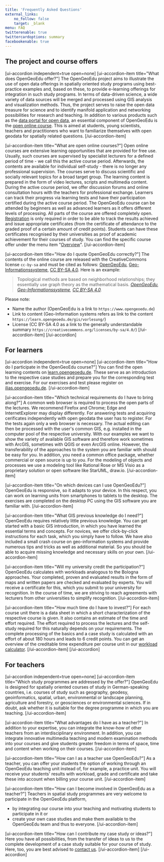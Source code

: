 ```yaml
---
title: 'Frequently Asked Questions'
external_links:
    no_follow: false
    target: _blank
menu: FAQ
twitterenable: true
twittercardoptions: summary
facebookenable: true
---
```


## The project and course offers

[ui-accordion independent=true open=none]
[ui-accordion-item title="What does OpenGeoEdu offer?"]
The OpenGeoEdu project aims to illustrate the use of open data offerings in spatially oriented study programs using best-practice examples and, based on these, to provide e-learning offerings for integration in such study programs. In terms of data-driven science, a wide variety of data sources will be merged and processed using GIS analysis and visualization methods. Thus, the project serves to raise the open data treasure for science and to identify manifold application and networking possibilities for research and teaching. In addition to various products such as the [data portal for open data](https://portal.opengeoedu.de/), an essential component of OpenGeoEdu is the [open online course](https://www.opengeoedu.de/learn/). This is aimed at students, young scientists, teachers and practitioners who want to familiarize themselves with open geodata for spatially related questions.
[/ui-accordion-item]

[ui-accordion-item title="What are open online courses?"]
Open online courses are extensive learning opportunities that are provided for free use. Usually, such courses are supervised by specialist lecturers for a defined period of time - we call this the active course period. Afterwards, the contents are available for individual self-study - there is no longer any professional supervision. The courses serve to discuss scientific and socially relevant topics for a broad target group. The learning content is prepared in the form of video lectures, scripts and multimedia content. During the active course period, we offer discussion forums and online consultation hours with the teachers for professional exchange. Learners can track their progress via learning tests and have their participation certified during the active course period.
The OpenGeoEdu course can be attended by beginners as well as advanced learners as it offers different levels of processing. All parts of the course are offered completely open. [Registration](https://ilias.opengeoedu.de/ilias/ilias.php?lang=de&client_id=opengeoedu&cmdClass=ilaccountregistrationgui&cmdNode=ta%3Ay&baseClass=ilStartUpGUI) is only required in order to be able to track the results achieved and issue appropriate certificates (from the certificate of attendance to the graded proof of a certain amount of credit points). Students can have these certificates recognised by their universities as proof of academic achievement for their courses of study.
You can find the specific course offer under the menu item "[Overview](https://learn.opengeoedu.de/uebersicht/kursuebersicht)".
[/ui-accordion-item]

[ui-accordion-item title="How do I quote OpenGeoEdu correctly?"]
The contents of the online course are released with the CreativeCommons license <code>cc-by-sa</code> and must be cited as follows: <a href="https://www.opengeoedu.de">OpenGeoEdu</a>, <a href="https://learn.opengeoedu.de/gis/vorlesung/informationsverarbeitung/a_raumbezogene_datenanalyse">Geo-Informationssysteme</a>, <a href="https://creativecommons.org/licenses/by-sa/4.0/deed.de">CC BY-SA 4.0</a>.
Here is an example:

>Topological methods are based on neighborhood relationships; they essentially use graph theory as the mathematical basis. <cite><a href="https://www.opengeoedu.de">OpenGeoEdu</a>, <a href="https://learn.opengeoedu.de/gis/vorlesung/informationsverarbeitung/a_raumbezogene_datenanalyse">Geo-Informationssysteme</a>, <a href="https://creativecommons.org/licenses/by-sa/4.0/deed.de">CC BY-SA 4.0</a>.</cite>

Please note:
* Name the author (OpenGeoEdu is a link to `https://www.opengeoedu.de`)
* Link to content (Geo-Information systems refers as link to the content `https://learn.opengeoedu.de/gis/vorlesung/`)
* License (CC BY-SA 4.0 as a link to the generally understandable summary `https://creativecommons.org/licenses/by-sa/4.0/`) 
[/ui-accordion-item]
[/ui-accordion]

## For learners

[ui-accordion independent=true open=none]
[ui-accordion-item title="How do I participate in the OpenGeoEdu course?"]
You can find the open learning contents on [learn.opengeoedu.de](https://learn.opengeoedu.de/). These serve as an introduction to the respective case studies and prepare you for the corresponding test and exercise. For our exercises and test please register on [ilias.opengeoedu.de](https://ilias.opengeoedu.de/).
[/ui-accordion-item]

[ui-accordion-item title="Which technical requirements do I have to bring along?"]
A common web browser is required to process the open parts of the lectures. We recommend Firefox and Chrome; Edge and InternetExplorer may display differently.
For answering tests and acquiring cerificates independently with open geodata the user has to register. For the tests again only a web browser is necessary.
The actual editing can then be processed with the user's common GIS, e.g. installed in the computer pool of the respective university. With our examples we want to show the variety of available GIS software and therefore work sometimes with ArcGIS, sometimes with QGIS or even ArcGIS online. However, the transferability of the approaches to the system you are familiar with should be easy for you.
In addition, you need a common office package, whether commercial or open source is up to you.
For the modeling of objects and processes we use a modeling tool like Rational Rose or MS Visio as a proprietary solution or open software like StarUML, draw.io.
[/ui-accordion-item]

[ui-accordion-item title="On which devices can I use OpenGeoEdu?"]
OpenGeoEdu is responsive, so it adapts to your device. In this respect, you can work on learning units from smartphones to tablets to the desktop. The exercises are completed on the desktop PC using the GIS software you are familiar with.
[/ui-accordion-item]

[ui-accordion-item title="What GIS previous knowledge do I need?"]
OpenGeoEdu requires relatively little previous knowledge. You can get started with a basic GIS introduction, in which you have learned the essential terms and concepts. For novices, we offer click-by-click instructions for each task, which you simply have to follow.
We have also included a small crash course on geo-information systems and provide numerous tips and tricks as well as additional material. So you should be able to acquire missing knowledge and necessary skills on your own.
[/ui-accordion-item]

[ui-accordion-item title="Will my university credit the participation?"]
OpenGeoEdu calculates with workloads analogous to the Bologna approaches. Your completed, proven and evaluated results in the form of maps and written papers are checked and evaluated by experts. You will receive a certificate for this, which you submit to your university for recognition.
In the course of time, we are striving to reach agreements with lecturers from other universities to simplify recognition.
[/ui-accordion-item]

[ui-accordion-item title="How much time do I have to invest?"]
For each course unit there is a data sheet in which a short characterization of the respective course is given. It also contains an estimate of the time and effort required.
The effort required to process the lectures and the self-study required for this naturally depends on your requirements.
The complete processing of the basics and a case study is calculated with an effort of about 180 hours and leads to 6 credit points.
You can get an overview of the creditable time expenditure per course unit in our [workload calculator](http://test.opengeoedu.de/workload.aspx).
[/ui-accordion-item]
[/ui-accordion]

## For teachers

[ui-accordion independent=true open=none]
[ui-accordion-item title="Which study programmes are addressed by the offer?"]
OpenGeoEdu is designed for spatially oriented courses of study in German-speaking countries, i.e. courses of study such as geography, geodesy, geoinformatics, spatial, urban, environmental or landscape planning, agriculture and forestry, or geosciences or environmental sciences. If in doubt, ask whether it is suitable for the degree programme in which you are teaching.
[/ui-accordion-item]

[ui-accordion-item title="What advantages do I have as a teacher?"]
In addition to your expertise, you can integrate the know-how of other teachers from an interdisciplinary environment. In addition, you can integrate innovative multimedia teaching and modern examination methods into your courses and give students greater freedom in terms of space, time and content when working on their courses.
[/ui-accordion-item]

[ui-accordion-item title="How can I as a teacher use OpenGeoEdu?"]
As a teacher, you can offer your students the option of working through an OpenGeoEdu teaching unit instead of, for example, a practice unit. You will receive your students' results with workload, grade and certificate and take these into account when billing your course unit.
[/ui-accordion-item]

[ui-accordion-item title="How can I become involved in OpenGeoEdu as a teacher?"]
Teachers in spatial study programmes are very welcome to participate in the OpenGeoEdu platform,
* by integrating our course into your teaching and motivating students to participate in it or
* create your own case studies and make them available to the OpenGeoEdu team and thus to everyone.
[/ui-accordion-item]

[ui-accordion-item title="How can I contribute my case study or ideas?"]
Here you have all possibilities, from the transfer of ideas to us to the complete development of a case study suitable for your course of study. Here, too, you are best advised to [contact us](https://www.opengeoedu.de/kontakt).
[/ui-accordion-item]
[/ui-accordion]

<!--json-ld faq markup -->

<script type="application/ld+json">
{
  "@context": "https://schema.org",
  "@type": "FAQPage",
  "mainEntity": [
    {
      "@type": "Question",
      "name": "What does OpenGeoEdu offer?",
      "acceptedAnswer": {
        "@type": "Answer",
        "text": "The OpenGeoEdu project aims to illustrate the use of open data offerings in spatially oriented study programs using best-practice examples and, based on these, to provide e-learning offerings for integration in such study programs. In terms of data-driven science, a wide variety of data sources will be merged and processed using GIS analysis and visualization methods. Thus, the project serves to raise the open data treasure for science and to identify manifold application and networking possibilities for research and teaching. In addition to various products such as the <a href=\"https://portal.opengeoedu.de/\" target=\"_blank\" rel=\"noopener noreferrer\">data portal for open data</a>, an essential component of OpenGeoEdu is the <a href=\"https://www.opengeoedu.de/learn/\" target=\"_blank\" rel=\"noopener noreferrer\">open online course</a>. This is aimed at students, young scientists, teachers and practitioners who want to familiarize themselves with open geodata for spatially related questions."
      }
    },
    {
      "@type": "Question",
      "name": "What are open online courses?",
      "acceptedAnswer": {
        "@type": "Answer",
        "text": "Open online courses are extensive learning opportunities that are provided for free use. Usually, such courses are supervised by specialist lecturers for a defined period of time - we call this the active course period. Afterwards, the contents are available for individual self-study - there is no longer any professional supervision. The courses serve to discuss scientific and socially relevant topics for a broad target group. The learning content is prepared in the form of video lectures, scripts and multimedia content. During the active course period, we offer discussion forums and online consultation hours with the teachers for professional exchange. Learners can track their progress via learning tests and have their participation certified during the active course period. The OpenGeoEdu course can be attended by beginners as well as advanced learners as it offers different levels of processing. All parts of the course are offered completely open. <a href=\"https://ilias.opengeoedu.de/ilias/ilias.php?lang=de&amp;client_id=opengeoedu&amp;cmdClass=ilaccountregistrationgui&amp;cmdNode=ta%3Ay&amp;baseClass=ilStartUpGUI\" target=\"_blank\" rel=\"noopener noreferrer\">Registration</a> is only required in order to be able to track the results achieved and issue appropriate certificates (from the certificate of attendance to the graded proof of a certain amount of credit points). Students can have these certificates recognised by their universities as proof of academic achievement for their courses of study. You can find the specific course offer under the menu item \"<a href=\"https://learn.opengeoedu.de/uebersicht/kursuebersicht\">Overview</a>\"."
      }
    },
    {
      "@type": "Question",
      "name": "How do I quote OpenGeoEdu correctly?",
      "acceptedAnswer": {
        "@type": "Answer",
        "text": "The contents of the online course are released with the CreativeCommons license <code>cc-by-sa</code> and must be cited as follows: <a href=\"https://www.opengeoedu.de\" target=\"_blank\" rel=\"noopener noreferrer\">OpenGeoEdu</a>, <a href=\"https://learn.opengeoedu.de/gis/vorlesung/informationsverarbeitung/a_raumbezogene_datenanalyse\">Geo-Information systems</a>, <a href=\"https://creativecommons.org/licenses/by-sa/4.0/deed.de\" target=\"_blank\" rel=\"noopener noreferrer\">CC BY-SA 4.0</a>. Here is an example<blockquote><p>Topological methods are based on neighborhood relationships; they essentially use graph theory as the mathematical basis. <cite><a href=\"https://www.opengeoedu.de\" target=\"_blank\" rel=\"noopener noreferrer\">OpenGeoEdu</a>, <a href=\"https://learn.opengeoedu.de/gis/vorlesung/informationsverarbeitung/a_raumbezogene_datenanalyse\">Geo-Information systems</a>, <a href=\"https://creativecommons.org/licenses/by-sa/4.0/deed.de\" target=\"_blank\" rel=\"noopener noreferrer\">CC BY-SA 4.0</a>.</cite></p></blockquote><p>Please note:</p><ul><li>Name the author (OpenGeoEdu is a link to <code>https://www.opengeoedu.de</code>)</li><li>Link to page with cited content (Geo-Information systems refers as link to the content <code>https://learn.opengeoedu.de/gis/vorlesung</code>)</li><li>License (CC BY-SA 4.0 as a link to the generally understandable summary <code>https://creativecommons.org/licenses/by-sa/4.0/</code>) </li></ul></article>"
      }
    },
    {
      "@type": "Question",
      "name": "How do I participate in the OpenGeoEdu course?",
      "acceptedAnswer": {
        "@type": "Answer",
        "text": "<p>You can find the open learning contents on <a href=\"https://learn.opengeoedu.de/\">learn.opengeoedu.de</a>. These serve as an introduction to the respective case studies and prepare you for the corresponding test and exercise. For our exercises and test please register on <a href=\"https://ilias.opengeoedu.de/\" target=\"_blank\" rel=\"noopener noreferrer\">ilias.opengeoedu.de</a>.</p>"
      }
    },
    {
      "@type": "Question",
      "name": "Which technical requirements do I have to bring along?",
      "acceptedAnswer": {
        "@type": "Answer",
        "text": "A common web browser is required to process the open parts of the lectures. We recommend Firefox and Chrome; Edge and InternetExplorer may display differently. For answering tests and acquiring cerificates independently with open geodata the user has to register. For the tests again only a web browser is necessary. The actual editing can then be processed with the user's common GIS, e.g. installed in the computer pool of the respective university. With our examples we want to show the variety of available GIS software and therefore work sometimes with ArcGIS, sometimes with QGIS or even ArcGIS online. However, the transferability of the approaches to the system you are familiar with should be easy for you. In addition, you need a common office package, whether commercial or open source is up to you. For the modeling of objects and processes we use a modeling tool like Rational Rose or MS Visio as a proprietary solution or open software like StarUML, draw.io."
      }
    },
    {
      "@type": "Question",
      "name": "On which devices can I use OpenGeoEdu?",
      "acceptedAnswer": {
        "@type": "Answer",
        "text": "OpenGeoEdu is responsive, so it adapts to your device. In this respect, you can work on learning units from smartphones to tablets to the desktop. The exercises are completed on the desktop PC using the GIS software you are familiar with."
      }
    },
    {
      "@type": "Question",
      "name": "What GIS previous knowledge do I need?",
      "acceptedAnswer": {
        "@type": "Answer",
        "text": "OpenGeoEdu requires relatively little previous knowledge. You can get started with a basic GIS introduction, in which you have learned the essential terms and concepts. For novices, we offer click-by-click instructions for each task, which you simply have to follow. We have also included a small crash course on geo-information systems and provide numerous tips and tricks as well as additional material. So you should be able to acquire missing knowledge and necessary skills on your own."
      }
    },
    {
      "@type": "Question",
      "name": "Will my university credit the participation?",
      "acceptedAnswer": {
        "@type": "Answer",
        "text": "OpenGeoEdu calculates with workloads analogous to the Bologna approaches. Your completed, proven and evaluated results in the form of maps and written papers are checked and evaluated by experts. You will receive a certificate for this, which you submit to your university for recognition. In the course of time, we are striving to reach agreements with lecturers from other universities to simplify recognition."
      }
    },
    {
      "@type": "Question",
      "name": "How much time do I have to invest?",
      "acceptedAnswer": {
        "@type": "Answer",
        "text": "For each course unit there is a data sheet in which a short characterization of the respective course is given. It also contains an estimate of the time and effort required. The effort required to process the lectures and the self-study required for this naturally depends on your requirements. The complete processing of the basics and a case study is calculated with an effort of about 180 hours and leads to 6 credit points. You can get an overview of the creditable time expenditure per course unit in our <a href=\"http://test.opengeoedu.de/workload.aspx\" target=\"_blank\" rel=\"noopener noreferrer\">workload calculator</a>."
      }
    },
    {
      "@type": "Question",
      "name": "Which study programmes are addressed by the offer?",
      "acceptedAnswer": {
        "@type": "Answer",
        "text": "OpenGeoEdu is designed for spatially oriented courses of study in German-speaking countries, i.e. courses of study such as geography, geodesy, geoinformatics, spatial, urban, environmental or landscape planning, agriculture and forestry, or geosciences or environmental sciences. If in doubt, ask whether it is suitable for the degree programme in which you are teaching."
      }
    },
    {
      "@type": "Question",
      "name": "What advantages do I have as a teacher?",
      "acceptedAnswer": {
        "@type": "Answer",
        "text": "In addition to your expertise, you can integrate the know-how of other teachers from an interdisciplinary environment. In addition, you can integrate innovative multimedia teaching and modern examination methods into your courses and give students greater freedom in terms of space, time and content when working on their courses."
      }
    },
    {
      "@type": "Question",
      "name": "How can I as a teacher use OpenGeoEdu?",
      "acceptedAnswer": {
        "@type": "Answer",
        "text": "As a teacher, you can offer your students the option of working through an OpenGeoEdu teaching unit instead of, for example, a practice unit. You will receive your students' results with workload, grade and certificate and take these into account when billing your course unit."
      }
    },
    {
      "@type": "Question",
      "name": "How can I become involved in OpenGeoEdu as a teacher?",
      "acceptedAnswer": {
        "@type": "Answer",
        "text": "<p>Teachers in spatial study programmes are very welcome to participate in the OpenGeoEdu platform,</p><ul><li>by integrating our course into your teaching and motivating students to participate in it or</li><li>create your own case studies and make them available to the OpenGeoEdu team and thus to everyone. </li></ul>"
      }
    },
    {
      "@type": "Question",
      "name": "How can I contribute my case study or ideas?",
      "acceptedAnswer": {
        "@type": "Answer",
        "text": "<p>Here you have all possibilities, from the transfer of ideas to us to the complete development of a case study suitable for your course of study. Here, too, you are best advised to <a href=\"https://www.opengeoedu.de/kontakt\" target=\"_blank\" rel=\"noopener noreferrer\">contact us</a>.</p>"
      }
    }
  ]
}
</script>